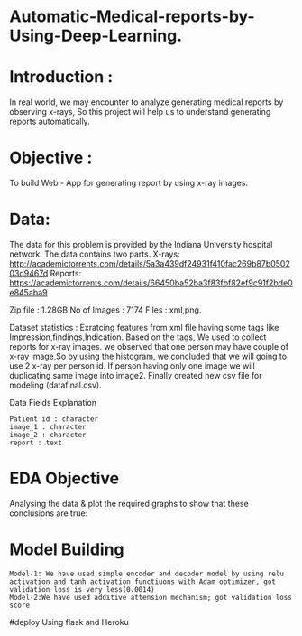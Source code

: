 # Automatic-Medical-reports-by-Using-Deep-Learning.
# Introduction :
In real world, we may encounter to analyze generating medical reports by observing x-rays, So this project will help us to understand generating reports automatically.

# Objective :
To build Web - App for generating report by using x-ray images.

# Data:
The data for this problem is provided by the Indiana University hospital network. The data contains two parts.
X-rays: http://academictorrents.com/details/5a3a439df24931f410fac269b87b050203d9467d
Reports: https://academictorrents.com/details/66450ba52ba3f83fbf82ef9c91f2bde0e845aba9

Zip file : 1.28GB
No of Images : 7174
Files : xml,png.

Dataset statistics :
Exratcing features from xml file having some tags like Impression,findings,Indication. Based on the tags, We used to collect reports for x-ray images.
we observed that one person may have couple of x-ray image,So by using the histogram, we concluded that we will going to use 2 x-ray per person id.
If person having only one image we will duplicating same image into image2. 
Finally created new csv file for modeling (datafinal.csv).

Data Fields Explanation

    Patient id : character
    image_1 : character
    image_2 : character
    report : text
    
# EDA Objective
Analysing the data & plot the required graphs to show that these conclusions are true:


# Model Building
    Model-1: We have used simple encoder and decoder model by using relu activation and tanh activation functiuons with Adam optimizer, got validation loss is very less(0.0014)
    Model-2:We have used additive attension mechanism; got validation loss score 
    
#deploy
Using flask and Heroku

    
